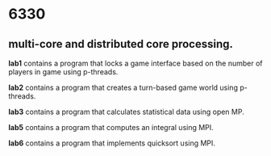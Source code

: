 # 6330

## multi-core and distributed core processing.

**lab1** contains a program that locks a game interface based on the number of players in game using p-threads.

**lab2** contains a program that creates a turn-based game world using p-threads.

**lab3** contains a program that calculates statistical data using open MP. 

**lab5** contains a program that computes an integral using MPI.

**lab6** contains a program that implements quicksort using MPI.



